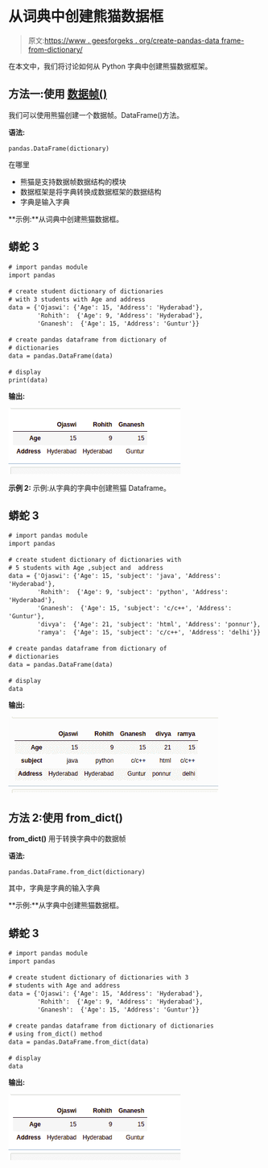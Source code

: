 # 从词典中创建熊猫数据框

> 原文:[https://www . geesforgeks . org/create-pandas-data frame-from-dictionary/](https://www.geeksforgeeks.org/create-pandas-dataframe-from-dictionary-of-dictionaries/)

在本文中，我们将讨论如何从 Python 字典中创建熊猫数据框架。

## **方法一:使用** [**数据帧()**](https://www.geeksforgeeks.org/python-pandas-dataframe/)

我们可以使用熊猫创建一个数据帧。DataFrame()方法。

**语法:**

```
pandas.DataFrame(dictionary)
```

在哪里

*   熊猫是支持数据帧数据结构的模块
*   数据框架是将字典转换成数据框架的数据结构
*   字典是输入字典

**示例:**从词典中创建熊猫数据框。

## 蟒蛇 3

```
# import pandas module
import pandas

# create student dictionary of dictionaries 
# with 3 students with Age and address
data = {'Ojaswi': {'Age': 15, 'Address': 'Hyderabad'},
        'Rohith':  {'Age': 9, 'Address': 'Hyderabad'},
        'Gnanesh':  {'Age': 15, 'Address': 'Guntur'}}

# create pandas dataframe from dictionary of 
# dictionaries
data = pandas.DataFrame(data)

# display
print(data)
```

**输出:**

![](img/4b884238dc71ba91a39974e74fa08854.png)

**示例 2:** 示例:从字典的字典中创建熊猫 Dataframe。

## 蟒蛇 3

```
# import pandas module
import pandas

# create student dictionary of dictionaries with
# 5 students with Age ,subject and  address
data = {'Ojaswi': {'Age': 15, 'subject': 'java', 'Address': 'Hyderabad'},
        'Rohith':  {'Age': 9, 'subject': 'python', 'Address': 'Hyderabad'},
        'Gnanesh':  {'Age': 15, 'subject': 'c/c++', 'Address': 'Guntur'},
        'divya':  {'Age': 21, 'subject': 'html', 'Address': 'ponnur'},
        'ramya':  {'Age': 15, 'subject': 'c/c++', 'Address': 'delhi'}}

# create pandas dataframe from dictionary of
# dictionaries
data = pandas.DataFrame(data)

# display
data
```

**输出:**

![](img/b1f65fde053d8717099a392f7f239083.png)

## **方法 2:使用 from_dict()**

**from_dict()** 用于转换字典中的数据帧

**语法:**

```
pandas.DataFrame.from_dict(dictionary)
```

其中，字典是字典的输入字典

**示例:**从字典中创建熊猫数据框。

## 蟒蛇 3

```
# import pandas module
import pandas

# create student dictionary of dictionaries with 3 
# students with Age and address
data = {'Ojaswi': {'Age': 15, 'Address': 'Hyderabad'},
        'Rohith':  {'Age': 9, 'Address': 'Hyderabad'},
        'Gnanesh':  {'Age': 15, 'Address': 'Guntur'}}

# create pandas dataframe from dictionary of dictionaries 
# using from_dict() method
data = pandas.DataFrame.from_dict(data)

# display
data
```

**输出:**

![](img/4b884238dc71ba91a39974e74fa08854.png)